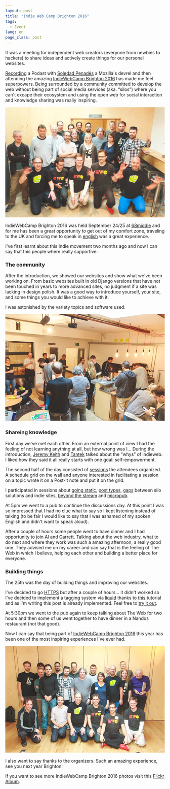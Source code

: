 ```yaml
---
layout: post
title: "Indie Web Camp Brighton 2016"
tags:
  - Event
lang: en
page_class: post
---
```


It was a meeting for independent web creators (everyone from newbies to hackers) to share ideas and actively create things for our personal websites.

<a class="link link--special" href="http://wecodesignpodcast.com/2016/09/27/web-audio/">Recording</a> a Podast with <a class="link link--special" href="https://soledadpenades.com">Soledad Penadés</a> a Mozilla's devrel and then attending the amazing <a class="link link--special" href="https://indieweb.org/2016/Brighton">IndieWebCamp Brighton 2016</a> has made me feel superpowers. Being surrounded by a community committed to develop the web without being part of social media services (aka. “silos”) where you can't excape their ecosystem and using the open web for social interaction and knowledge sharing was really inspiring.

<img src="/assets/images/post-IWC-Brighton-2016-1.gif" alt="Photo by Julie Anne Noying CC-BY/Flickr">

IndieWebCamp Brighton 2016 was held September 24/25 at <a class="link link--special" href="http://68middle.st">68middle</a> and for me has been a great opportunity to get out of my comfort zone, traveling to the UK and forcing me to speak in <a class="link link--special" href="/2015/11/25/hello-world/">english</a> was a great experience.

I've first learnt about this Indie movement two months ago and now I can say that this people where really supportive.

### The community

After the introduction, we showed our websites and show what we've been working on. From basic websites built in old Django versions that have not been touched in years to more advanced sites, no judgment if a site was lacking in design polish. It was a good way to introduce yourself, your site, and some things you would like to achieve with it.

I was astonished by the variety topics and software used.

<img src="/assets/images/post-IWC-Brighton-2016-2.jpg" alt="Photo by Julie Anne Noying CC-BY/Flickr">

### Shareing knowledge

First day we've met each other. From an external point of view I had the feeling of not learning anything at all, but how wrong was I... During the introduction, <a class="link link--special" href="https://adactio.com">Jeremy Keith</a> and <a class="link link--special" href="http://tantek.com">Tantek</a> talked about the “whys” of indieweb. I liked how they said it all really starts with one goal: self-empowerment.

The second half of the day consisted of <a class="link link--special" href="https://indieweb.org/2016/Brighton/Schedule">sessions</a> the attendees organized. A schedule grid on the wall and anyone interested in facilitating a session on a topic wrote it on a Post-it note and put it on the grid.

I participated in sessions about <a class="link link--special" href="https://indieweb.org/2016/Brighton/goingstatic">going static</a>, <a class="link link--special" href="https://indieweb.org/2016/Brighton/posttypes">post types</a>, <a class="link link--special" href="https://indieweb.org/2016/Brighton/gaps">gaps</a> between silo solutions and indie sites, <a class="link link--special" href="https://indieweb.org/2016/Brighton/beyondstreams">beyond the stream</a> and <a class="link link--special" href="https://indieweb.org/2016/Brighton/micropub">micropub</a>.

At 5pm we went to a pub to continue the discussions day. At this point I was so impressed that I had no clue what to say so I kept listening instead of talking (to be fair I would like to say that I was ashamed of my spoken English and didn't want to speak aloud).

After a couple of hours some people went to have dinner and I had opportunity to join <a class="link link--special" href="https://alpower.com/">Al</a> and <a class="link link--special" href="https://polytechnic.co.uk/">Garrett</a>. Talking about the web industry, what to do next and where they work was such a amazing afternoon, a really good one. They advised me on my career and can say that is the feeling of The Web in which I believe, helping each other and building a better place for everyone.

### Building things

The 25th was the day of building things and improving our websites.

I've decided to go <a class="link link--special" href="https://blog.cloudflare.com/secure-and-fast-github-pages-with-cloudflare/">HTTPS</a> but after a couple of hours... it didn't worked so I've decided to implement a tagging system via <a class="link link--special" href="https://shopify.github.io/liquid/">liquid</a> thanks to <a class="link link--special" href="http://pavdmyt.com/how-to-implement-tags-at-jekyll-website/">this</a> tutorial and as I'm writing this post is already implemented. Feel free to <a class="link link--special" href="/tags/">try it out</a>.

At 5:30pm we went to the pub again to keep talking about The Web for two hours and then some of us went together to have dinner in a Nandos restaurant (not that good).

Now I can say that being part of <a class="link link--special" href="https://indieweb.org/2016/Brighton">IndieWebCamp Brighton 2016</a> this year has been one of the most inspiring experiences I've ever had.

<img src="/assets/images/post-IWC-Brighton-2016-4.jpg" alt="Photo by Julie Anne Noying CC-BY/Flickr">

I also want to say thanks to the organizers. Such an amazing experience, see you next year Brighton!

If you want to see more IndieWebCamp Brighton 2016 photos visit this <a class="link link--special" href="https://www.flickr.com/photos/tollwerk/albums/72157674218415016">Flickr Album</a>.
